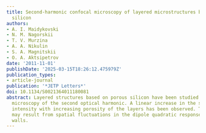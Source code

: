 ```yaml
---
title: Second-harmonic confocal microscopy of layered microstructures based on porous
  silicon
authors:
- A. I. Maidykovski
- N. M. Nagorskii
- T. V. Murzina
- A. A. Nikulin
- S. A. Magnitskii
- O. A. Aktsipetrov
date: '2011-11-01'
publishDate: '2025-03-15T18:26:12.475979Z'
publication_types:
- article-journal
publication: '*JETP Letters*'
doi: 10.1134/S0021364011180081
abstract: Layered structures based on porous silicon have been studied by confocal
  microscopy of the second optical harmonic. A linear increase in the second-harmonic
  intensity with increasing porosity of the layers has been observed. This behavior
  may result from spatial fluctuations in the dipole quadratic response of the pore
  walls.
---
```

